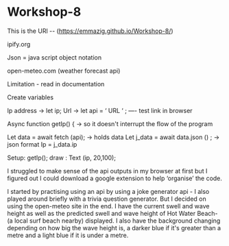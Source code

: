 # Workshop-8

This is the URl -- (https://emmazig.github.io/Workshop-8/)

ipify.org 

Json = java script object notation

open-meteo.com (weather forecast api)

Limitation - read in documentation

Create variables 

Ip address → let ip;
Url → let api = ‘  URL ‘ ;   —- test link in browser 

Async function getIp() {     → so it doesn't interrupt the flow of the program

Let data = await fetch (api); → holds data
Let j_data = await data.json () ;  → json format
Ip = j_data.ip 


Setup:
getIp();
draw :
Text (ip, 20,100);

I struggled to make sense of the api outputs in my browser at first but I figured out I could download a google extension to help ‘organise’ the code.

I started by practising using an api by using a joke generator api - I also played around briefly with a trivia question generator. But I decided on using the open-meteo site in the end. I have the current swell and wave height as well as the predicted swell and wave height of Hot Water Beach- (a local surf beach nearby) displayed. I also have the background changing depending on how big the wave height is, a darker blue if it's greater than a metre and a light blue if it is under a metre.
